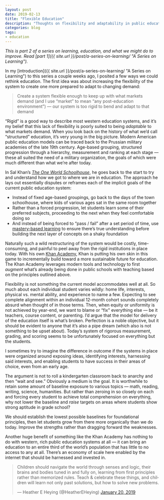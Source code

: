 ```yaml
---
layout: post
date: 2019-02-13
title: "Flexible Education"
description: "Thoughts on flexibility and adaptability in public education."
categories: blog
tags:
- education
---
```


_This is part 2 of a series on learning, education, and what we might do to improve. Read [part 1]({{ site.url }}/post/a-series-on-learning/ "A Series on Learning")._

In my [introduction]({{ site.url }}/post/a-series-on-learning/ "A Series on Learning") to this series a couple weeks ago, I posited a few ways we could rethink education. The first idea was about increasing the flexibility of the system to create one more prepared to adapt to changing demand:

> Create a system flexible enough to keep up with what markets demand (and I use “market” to mean “any post-education environment”) — our system is too rigid to bend and adapt to that demand

“Rigid” is a good way to describe most western education systems, and it’s my belief that this lack of flexibility is poorly suited to being _adaptable_ to what markets demand. When you look back on the history of what we’d call “structured” education, it’s very young in the big picture. Modern American public education models can be traced back to the Prussian military academies of the late 19th century. Age-based grouping, structured progression through a hierarchy, measurement and ranking at each stage — these all suited the need of a military organization, the goals of which were much different than what we’re after today.

In Sal Khan’s _[The One World Schoolhouse](https://www.goodreads.com/book/show/15898640-the-one-world-schoolhouse "The One World Schoolhouse")_, he goes back to the start to try and understand how we got to where we are in education. The approach he lays out essentially disputes or reframes each of the implicit goals of the current public education system:

* Instead of fixed age-based groupings, go back to the days of the town schoolhouse, where kids of various ages sat in the same room together
* Rather than a forced progression, let students learn some of their preferred subjects, proceeding to the next when they feel comfortable doing so
* And instead of being forced to “pass / fail” after a set period of time, use [mastery-based learning](https://medium.com/khan-academy-early-product-development/mastery-learning-and-creative-tasks-97c4a11f8364 "Mastery Learning") to ensure there’s true understanding before building the next layer of concepts on a shaky foundation

Naturally such a wild restructuring of the system would be costly, time-consuming, and painful to peel away from the rigid institutions in place today. With his own [Khan Academy](https://www.khanacademy.org/ "The Khan Academy"), Khan is putting his own skin in this game to incrementally build toward a more sustainable future for education. The Khan Academy leverages modern tools and technology to first _augment_ what’s already being done in public schools with teaching based on the principles outlined above.

Flexibility is not something the current model accommodates well at all. So much about each individual student varies wildly: home life, interests, physical vs. mental ability, and experience to name a few. Expecting to see complete alignment within an individual 12-month cohort sounds completely absurd when thought of in those terms. Then, when equity or uniformity is not achieved by year-end, we want to blame or “fix" everything else — be it teachers, course content, or parenting. I’d argue that the model for delivery of the education itself is what’s broken. Perfection is a noble objective, but it should be evident to anyone that it’s also a pipe dream (which also is not something to be upset about). Today’s system of rigorous measurement, grading, and scoring seems to be unfortunately focused on everything but the students.

I sometimes try to imagine the difference in outcome if the systems in place were organized around exposing ideas, identifying interests, harnessing said interests, and enabling students to have success in their areas of choice, even from an early age.

The argument is not to roll a kindergarten classroom back to anarchy and then “wait and see.” Obviously a medium is the goal.  It is worthwhile to retain some amount of baseline exposure to various topics — math, reading, writing, science, humanities. But rather than zeroing in so closely on each and forcing every student to achieve total comprehension on everything, why not lower the baseline and _raise_ targets on areas where students show strong aptitude in grade school?

We should establish the lowest possible baselines for foundational principles, then let students grow from there more organically than we do today. Improve the strengths rather than dragging forward the weaknesses.

Another huge benefit of something like the Khan Academy has nothing to do with western, rich public education systems at all — it can bring an education to an entire third of the world’s population that has little to no access to any at all. There’s an economy of scale here enabled by the internet that should be harnessed and invested in.

<blockquote class="twitter-tweet tw-align-center" data-lang="en"><p lang="en" dir="ltr">Children should navigate the world through senses and logic, their brains and bodies tuned in and fully on, learning from first principles rather than memorized rules. Teach &amp; celebrate these things, and children will learn not only past solutions, but how to solve new problems.</p>&mdash; Heather E Heying (@HeatherEHeying) <a href="https://twitter.com/HeatherEHeying/status/1087012825833164800?ref_src=twsrc%5Etfw">January 20, 2019</a></blockquote>
<script async src="https://platform.twitter.com/widgets.js" charset="utf-8"></script>
